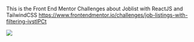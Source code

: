 This is the Front End Mentor Challenges about Joblist with ReactJS and TailwindCSS
https://www.frontendmentor.io/challenges/job-listings-with-filtering-ivstIPCt


<blockquote class="imgur-embed-pub" lang="en" data-id="a/jpSFdj8"><a href="//imgur.com/a/jpSFdj8"></a></blockquote>

<img src="https://i.imgur.com/uB1JBix.gif" />

